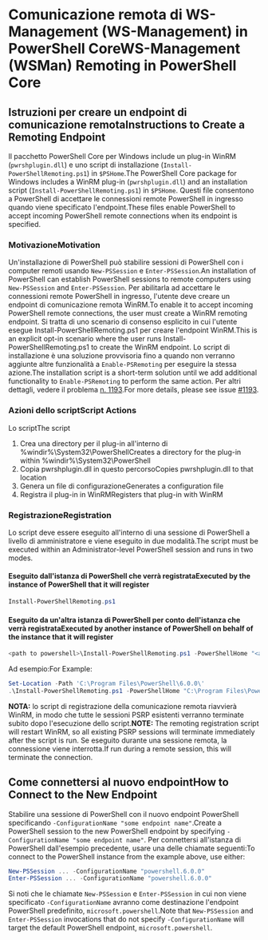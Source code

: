 # <a name="ws-management-wsman-remoting-in-powershell-core"></a><span data-ttu-id="323a8-101">Comunicazione remota di WS-Management (WS-Management) in PowerShell Core</span><span class="sxs-lookup"><span data-stu-id="323a8-101">WS-Management (WSMan) Remoting in PowerShell Core</span></span>

## <a name="instructions-to-create-a-remoting-endpoint"></a><span data-ttu-id="323a8-102">Istruzioni per creare un endpoint di comunicazione remota</span><span class="sxs-lookup"><span data-stu-id="323a8-102">Instructions to Create a Remoting Endpoint</span></span>

<span data-ttu-id="323a8-103">Il pacchetto PowerShell Core per Windows include un plug-in WinRM (`pwrshplugin.dll`) e uno script di installazione (`Install-PowerShellRemoting.ps1`) in `$PSHome`.</span><span class="sxs-lookup"><span data-stu-id="323a8-103">The PowerShell Core package for Windows includes a WinRM plug-in (`pwrshplugin.dll`) and an installation script (`Install-PowerShellRemoting.ps1`) in `$PSHome`.</span></span>
<span data-ttu-id="323a8-104">Questi file consentono a PowerShell di accettare le connessioni remote PowerShell in ingresso quando viene specificato l'endpoint.</span><span class="sxs-lookup"><span data-stu-id="323a8-104">These files enable PowerShell to accept incoming PowerShell remote connections when its endpoint is specified.</span></span>

### <a name="motivation"></a><span data-ttu-id="323a8-105">Motivazione</span><span class="sxs-lookup"><span data-stu-id="323a8-105">Motivation</span></span>

<span data-ttu-id="323a8-106">Un'installazione di PowerShell può stabilire sessioni di PowerShell con i computer remoti usando `New-PSSession` e `Enter-PSSession`.</span><span class="sxs-lookup"><span data-stu-id="323a8-106">An installation of PowerShell can establish PowerShell sessions to remote computers using `New-PSSession` and `Enter-PSSession`.</span></span>
<span data-ttu-id="323a8-107">Per abilitarla ad accettare le connessioni remote PowerShell in ingresso, l'utente deve creare un endpoint di comunicazione remota WinRM.</span><span class="sxs-lookup"><span data-stu-id="323a8-107">To enable it to accept incoming PowerShell remote connections, the user must create a WinRM remoting endpoint.</span></span>
<span data-ttu-id="323a8-108">Si tratta di uno scenario di consenso esplicito in cui l'utente esegue Install-PowerShellRemoting.ps1 per creare l'endpoint WinRM.</span><span class="sxs-lookup"><span data-stu-id="323a8-108">This is an explicit opt-in scenario where the user runs Install-PowerShellRemoting.ps1 to create the WinRM endpoint.</span></span>
<span data-ttu-id="323a8-109">Lo script di installazione è una soluzione provvisoria fino a quando non verranno aggiunte altre funzionalità a `Enable-PSRemoting` per eseguire la stessa azione.</span><span class="sxs-lookup"><span data-stu-id="323a8-109">The installation script is a short-term solution until we add additional functionality to `Enable-PSRemoting` to perform the same action.</span></span>
<span data-ttu-id="323a8-110">Per altri dettagli, vedere il problema [n. 1193](https://github.com/PowerShell/PowerShell/issues/1193).</span><span class="sxs-lookup"><span data-stu-id="323a8-110">For more details, please see issue [#1193](https://github.com/PowerShell/PowerShell/issues/1193).</span></span>

### <a name="script-actions"></a><span data-ttu-id="323a8-111">Azioni dello script</span><span class="sxs-lookup"><span data-stu-id="323a8-111">Script Actions</span></span>

<span data-ttu-id="323a8-112">Lo script</span><span class="sxs-lookup"><span data-stu-id="323a8-112">The script</span></span>

1. <span data-ttu-id="323a8-113">Crea una directory per il plug-in all'interno di %windir%\System32\PowerShell</span><span class="sxs-lookup"><span data-stu-id="323a8-113">Creates a directory for the plug-in within %windir%\System32\PowerShell</span></span>
1. <span data-ttu-id="323a8-114">Copia pwrshplugin.dll in questo percorso</span><span class="sxs-lookup"><span data-stu-id="323a8-114">Copies pwrshplugin.dll to that location</span></span>
1. <span data-ttu-id="323a8-115">Genera un file di configurazione</span><span class="sxs-lookup"><span data-stu-id="323a8-115">Generates a configuration file</span></span>
1. <span data-ttu-id="323a8-116">Registra il plug-in in WinRM</span><span class="sxs-lookup"><span data-stu-id="323a8-116">Registers that plug-in with WinRM</span></span>

### <a name="registration"></a><span data-ttu-id="323a8-117">Registrazione</span><span class="sxs-lookup"><span data-stu-id="323a8-117">Registration</span></span>

<span data-ttu-id="323a8-118">Lo script deve essere eseguito all'interno di una sessione di PowerShell a livello di amministratore e viene eseguito in due modalità.</span><span class="sxs-lookup"><span data-stu-id="323a8-118">The script must be executed within an Administrator-level PowerShell session and runs in two modes.</span></span>

#### <a name="executed-by-the-instance-of-powershell-that-it-will-register"></a><span data-ttu-id="323a8-119">Eseguito dall'istanza di PowerShell che verrà registrata</span><span class="sxs-lookup"><span data-stu-id="323a8-119">Executed by the instance of PowerShell that it will register</span></span>

```powershell
Install-PowerShellRemoting.ps1
```

#### <a name="executed-by-another-instance-of-powershell-on-behalf-of-the-instance-that-it-will-register"></a><span data-ttu-id="323a8-120">Eseguito da un'altra istanza di PowerShell per conto dell'istanza che verrà registrata</span><span class="sxs-lookup"><span data-stu-id="323a8-120">Executed by another instance of PowerShell on behalf of the instance that it will register</span></span>

```powershell
<path to powershell>\Install-PowerShellRemoting.ps1 -PowerShellHome "<absolute path to the instance's $PSHOME>"
```

<span data-ttu-id="323a8-121">Ad esempio:</span><span class="sxs-lookup"><span data-stu-id="323a8-121">For Example:</span></span>

```powershell
Set-Location -Path 'C:\Program Files\PowerShell\6.0.0\'
.\Install-PowerShellRemoting.ps1 -PowerShellHome "C:\Program Files\PowerShell\6.0.0\"
```

<span data-ttu-id="323a8-122">**NOTA:** lo script di registrazione della comunicazione remota riavvierà WinRM, in modo che tutte le sessioni PSRP esistenti verranno terminate subito dopo l'esecuzione dello script.</span><span class="sxs-lookup"><span data-stu-id="323a8-122">**NOTE:** The remoting registration script will restart WinRM, so all existing PSRP sessions will terminate immediately after the script is run.</span></span> <span data-ttu-id="323a8-123">Se eseguito durante una sessione remota, la connessione viene interrotta.</span><span class="sxs-lookup"><span data-stu-id="323a8-123">If run during a remote session, this will terminate the connection.</span></span>

## <a name="how-to-connect-to-the-new-endpoint"></a><span data-ttu-id="323a8-124">Come connettersi al nuovo endpoint</span><span class="sxs-lookup"><span data-stu-id="323a8-124">How to Connect to the New Endpoint</span></span>

<span data-ttu-id="323a8-125">Stabilire una sessione di PowerShell con il nuovo endpoint PowerShell specificando `-ConfigurationName "some endpoint name"`.</span><span class="sxs-lookup"><span data-stu-id="323a8-125">Create a PowerShell session to the new PowerShell endpoint by specifying `-ConfigurationName "some endpoint name"`.</span></span> <span data-ttu-id="323a8-126">Per connettersi all'istanza di PowerShell dall'esempio precedente, usare una delle chiamate seguenti:</span><span class="sxs-lookup"><span data-stu-id="323a8-126">To connect to the PowerShell instance from the example above, use either:</span></span>

```powershell
New-PSSession ... -ConfigurationName "powershell.6.0.0"
Enter-PSSession ... -ConfigurationName "powershell.6.0.0"
```

<span data-ttu-id="323a8-127">Si noti che le chiamate `New-PSSession` e `Enter-PSSession` in cui non viene specificato `-ConfigurationName` avranno come destinazione l'endpoint PowerShell predefinito, `microsoft.powershell`.</span><span class="sxs-lookup"><span data-stu-id="323a8-127">Note that `New-PSSession` and `Enter-PSSession` invocations that do not specify `-ConfigurationName` will target the default PowerShell endpoint, `microsoft.powershell`.</span></span>